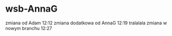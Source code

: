 # wsb-AnnaG
zmiana od Adam 12:12
zmiana dodatkowa od AnnaG 12:19
tralalala
zmiana w nowym branchu 12:27

